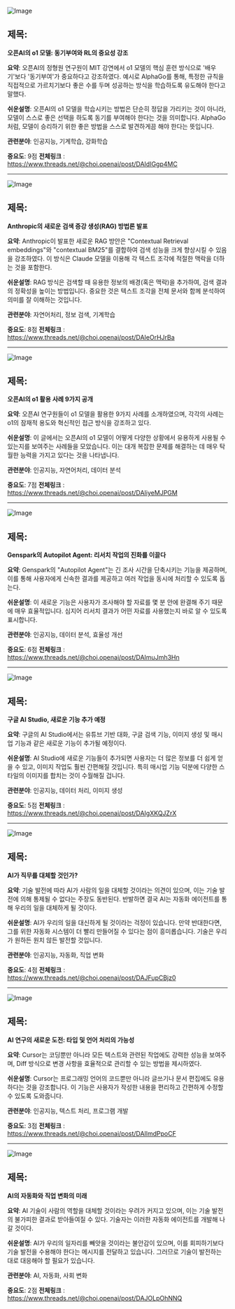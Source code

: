 ![Image](https://scontent-iad3-2.cdninstagram.com/v/t51.71878-15/460268974_492547536986220_5141486104224395135_n.jpg?_nc_cat=103&ccb=1-7&_nc_sid=18de74&_nc_ohc=k7HgAcwgx1AQ7kNvgGxZd8B&_nc_ht=scontent-iad3-2.cdninstagram.com&edm=ACx9VUEEAAAA&_nc_gid=A3wwPIM9GW9M1XHoJJ4PU5a&oh=00_AYD6wKRQ3QxKCvzVUDL_Kj0-bmE3bhw5Z9SWtrOVLtwNHw&oe=66F3EEEA)

## 제목:
**오픈AI의 o1 모델: 동기부여와 RL의 중요성 강조**

**요약**:
오픈AI의 정형원 연구원이 MIT 강연에서 o1 모델의 핵심 훈련 방식으로 '배우기'보다 '동기부여'가 중요하다고 강조하였다. 예시로 AlphaGo를 통해, 특정한 규칙을 직접적으로 가르치기보다 좋은 수를 두며 성공하는 방식을 학습하도록 유도해야 한다고 말했다.

**쉬운설명**:
오픈AI의 o1 모델을 학습시키는 방법은 단순히 정답을 가리키는 것이 아니라, 모델이 스스로 좋은 선택을 하도록 동기를 부여해야 한다는 것을 의미합니다. AlphaGo처럼, 모델이 승리하기 위한 좋은 방법을 스스로 발견하게끔 해야 한다는 뜻입니다.

**관련분야**:
인공지능, 기계학습, 강화학습

**중요도**: 9점
**전체링크** :  https://www.threads.net/@choi.openai/post/DAIdIGgp4MC

---

![Image](https://scontent-iad3-1.cdninstagram.com/v/t51.29350-15/460594542_389141897624027_5449901381047277063_n.jpg?_nc_cat=108&ccb=1-7&_nc_sid=18de74&_nc_ohc=RuuSustdb-YQ7kNvgEAqZJ4&_nc_ht=scontent-iad3-1.cdninstagram.com&edm=ACx9VUEEAAAA&_nc_gid=A3wwPIM9GW9M1XHoJJ4PU5a&oh=00_AYD0ngQ5jXLaypyB3-MCnr5CeYUYyQlT7v8dnmf9D1jh2A&oe=66F3DD60)

## 제목:
**Anthropic의 새로운 검색 증강 생성(RAG) 방법론 발표**

**요약**:
Anthropic이 발표한 새로운 RAG 방안은 "Contextual Retrieval embeddings"와 "contextual BM25"를 결합하여 검색 성능을 크게 향상시킬 수 있음을 강조하였다. 이 방식은 Claude 모델을 이용해 각 텍스트 조각에 적절한 맥락을 더하는 것을 포함한다.

**쉬운설명**:
RAG 방식은 검색할 때 유용한 정보의 배경(혹은 맥락)을 추가하여, 검색 결과의 정확성을 높이는 방법입니다. 중요한 것은 텍스트 조각을 전체 문서와 함께 분석하여 의미를 잘 이해하는 것입니다.

**관련분야**:
자연어처리, 정보 검색, 기계학습

**중요도**: 8점
**전체링크** :  https://www.threads.net/@choi.openai/post/DAIeOrHJrBa

---

![Image](https://scontent-iad3-2.cdninstagram.com/v/t51.29350-15/460594109_949589626974046_7524934178443610137_n.jpg?_nc_cat=109&ccb=1-7&_nc_sid=18de74&_nc_ohc=lFcuSfyvjF8Q7kNvgFer_DR&_nc_ht=scontent-iad3-2.cdninstagram.com&edm=ACx9VUEEAAAA&_nc_gid=A3wwPIM9GW9M1XHoJJ4PU5a&oh=00_AYCNIHx_6G9_D1NDUosKgg3TKLyjb1jYZJJzuv4dFHw_Tg&oe=66F3CE31)

## 제목:
**오픈AI의 o1 활용 사례 9가지 공개**

**요약**:
오픈AI 연구원들이 o1 모델을 활용한 9가지 사례를 소개하였으며, 각각의 사례는 o1의 잠재적 용도와 혁신적인 접근 방식을 강조하고 있다.

**쉬운설명**:
이 글에서는 오픈AI의 o1 모델이 어떻게 다양한 상황에서 유용하게 사용될 수 있는지를 보여주는 사례들을 모았습니다. 이는 대개 복잡한 문제를 해결하는 데 매우 탁월한 능력을 가지고 있다는 것을 나타냅니다.

**관련분야**:
인공지능, 자연어처리, 데이터 분석

**중요도**: 7점
**전체링크** :  https://www.threads.net/@choi.openai/post/DAIiyeMJPGM

---

![Image](https://scontent-iad3-1.cdninstagram.com/v/t51.29350-15/460669518_1040003904015996_6904653697337168904_n.jpg?_nc_cat=107&ccb=1-7&_nc_sid=18de74&_nc_ohc=hVvBcsZvrAsQ7kNvgG5fUwd&_nc_ht=scontent-iad3-1.cdninstagram.com&edm=ACx9VUEEAAAA&_nc_gid=A3wwPIM9GW9M1XHoJJ4PU5a&oh=00_AYCVqFty7mbWiJM-OBcaZrYd1qgMuJKXPVKkq-3e63xwsA&oe=66F3C528)

## 제목:
**Genspark의 Autopilot Agent: 리서치 작업의 진화를 이끌다**

**요약**:
Genspark의 "Autopilot Agent"는 긴 조사 시간을 단축시키는 기능을 제공하며, 이를 통해 사용자에게 신속한 결과를 제공하고 여러 작업을 동시에 처리할 수 있도록 돕는다.

**쉬운설명**:
이 새로운 기능은 사용자가 조사해야 할 자료를 몇 분 안에 완결해 주기 때문에 매우 효율적입니다. 심지어 리서치 결과가 어떤 자료를 사용했는지 바로 알 수 있도록 표시합니다.

**관련분야**:
인공지능, 데이터 분석, 효율성 개선

**중요도**: 6점
**전체링크** :  https://www.threads.net/@choi.openai/post/DAImuJmh3Hn

---

![Image](https://scontent-iad3-1.cdninstagram.com/v/t51.71878-15/460659622_728995972717237_6336078272341541524_n.jpg?_nc_cat=104&ccb=1-7&_nc_sid=18de74&_nc_ohc=cABDDLfkzhUQ7kNvgH4_Y1N&_nc_ht=scontent-iad3-1.cdninstagram.com&edm=ACx9VUEEAAAA&_nc_gid=A3wwPIM9GW9M1XHoJJ4PU5a&oh=00_AYB23bMOSDBivXGY0bhxnUVx88y6XU75zfsgj4dbHZ2ysw&oe=66F3DA27)

## 제목:
**구글 AI Studio, 새로운 기능 추가 예정**

**요약**:
구글의 AI Studio에서는 유튜브 기반 대화, 구글 검색 기능, 이미지 생성 및 매시업 기능과 같은 새로운 기능이 추가될 예정이다. 

**쉬운설명**:
AI Studio에 새로운 기능들이 추가되면 사용자는 더 많은 정보를 더 쉽게 얻을 수 있고, 이미지 작업도 훨씬 간편해질 것입니다. 특히 매시업 기능 덕분에 다양한 스타일의 이미지를 합치는 것이 수월해질 겁니다.

**관련분야**:
인공지능, 데이터 처리, 이미지 생성

**중요도**: 5점
**전체링크** :  https://www.threads.net/@choi.openai/post/DAIgXKQJZrX

---

![Image](https://scontent-iad3-2.cdninstagram.com/v/t51.29350-15/460594109_949589626974046_7524934178443610137_n.jpg?_nc_cat=109&ccb=1-7&_nc_sid=18de74&_nc_ohc=lFcuSfyvjF8Q7kNvgFer_DR&_nc_ht=scontent-iad3-2.cdninstagram.com&edm=ACx9VUEEAAAA&_nc_gid=A3wwPIM9GW9M1XHoJJ4PU5a&oh=00_AYCNIHx_6G9_D1NDUosKgg3TKLyjb1jYZJJzuv4dFHw_Tg&oe=66F3CE31)

## 제목:
**AI가 직무를 대체할 것인가?**

**요약**:
기술 발전에 따라 AI가 사람의 일을 대체할 것이라는 의견이 있으며, 이는 기술 발전에 의해 통제될 수 없다는 주장도 동반된다. 반발하면 결국 AI는 자동화 에이전트를 통해 우리의 일을 대체하게 될 것이다.

**쉬운설명**:
AI가 우리의 일을 대신하게 될 것이라는 걱정이 있습니다. 만약 반대한다면, 그를 위한 자동화 시스템이 더 빨리 만들어질 수 있다는 점이 흥미롭습니다. 기술은 우리가 원하든 원치 않든 발전할 것입니다.

**관련분야**:
인공지능, 자동화, 직업 변화

**중요도**: 4점
**전체링크** :  https://www.threads.net/@choi.openai/post/DAJFupCBjz0

---

![Image](https://scontent-iad3-3.cdninstagram.com/v/t51.29350-15/460659622_728995972717237_6336078272341541524_n.jpg?_nc_cat=104&ccb=1-7&_nc_sid=18de74&_nc_ohc=cABDDLfkzhUQ7kNvgH4_Y1N&_nc_ht=scontent-iad3-1.cdninstagram.com&edm=ACx9VUEEAAAA&_nc_gid=A3wwPIM9GW9M1XHoJJ4PU5a&oh=00_AYB23bMOSDBivXGY0bhxnUVx88y6XU75zfsgj4dbHZ2ysw&oe=66F3DA27)

## 제목:
**AI 연구의 새로운 도전: 타입 및 언어 처리의 가능성**

**요약**:
Cursor는 코딩뿐만 아니라 모든 텍스트와 관련된 작업에도 강력한 성능을 보여주며, Diff 방식으로 변경 사항을 효율적으로 관리할 수 있는 방법을 제시하였다.

**쉬운설명**:
Cursor는 프로그래밍 언어의 코드뿐만 아니라 글쓰기나 문서 편집에도 유용하다는 것을 강조합니다. 이 기능은 사용자가 작성한 내용을 편리하고 간편하게 수정할 수 있도록 도와줍니다.

**관련분야**:
인공지능, 텍스트 처리, 프로그램 개발

**중요도**: 3점
**전체링크** :  https://www.threads.net/@choi.openai/post/DAIlmdPpoCF

---

![Image](https://scontent-iad3-1.cdninstagram.com/v/t51.29350-15/460669518_1040003904015996_6904653697337168904_n.jpg?_nc_cat=107&ccb=1-7&_nc_sid=18de74&_nc_ohc=hVvBcsZvrAsQ7kNvgG5fUwd&_nc_ht=scontent-iad3-1.cdninstagram.com&edm=ACx9VUEEAAAA&_nc_gid=A3wwPIM9GW9M1XHoJJ4PU5a&oh=00_AYCVqFty7mbWiJM-OBcaZrYd1qgMuJKXPVKkq-3e63xwsA&oe=66F3C528)

## 제목:
**AI의 자동화와 직업 변화의 미래**

**요약**:
AI 기술이 사람의 역할을 대체할 것이라는 우려가 커지고 있으며, 이는 기술 발전의 불가피한 결과로 받아들여질 수 있다. 기술자는 이러한 자동화 에이전트를 개발해 나갈 것이다.

**쉬운설명**:
AI가 우리의 일자리를 빼앗을 것이라는 불안감이 있으며, 이를 회피하기보다 기술 발전을 수용해야 한다는 메시지를 전달하고 있습니다. 그러므로 기술이 발전하는 대로 대응해야 할 필요가 있습니다.

**관련분야**:
AI, 자동화, 사회 변화

**중요도**: 2점
**전체링크** :  https://www.threads.net/@choi.openai/post/DAJOLpOhNNQ